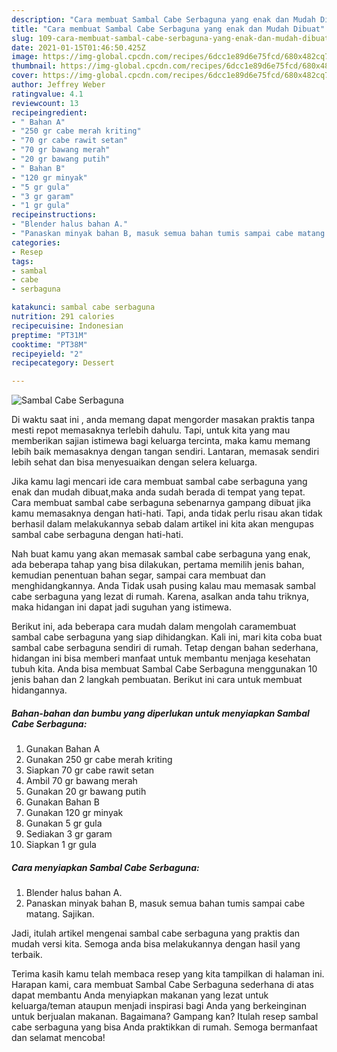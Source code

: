 ```yaml
---
description: "Cara membuat Sambal Cabe Serbaguna yang enak dan Mudah Dibuat"
title: "Cara membuat Sambal Cabe Serbaguna yang enak dan Mudah Dibuat"
slug: 109-cara-membuat-sambal-cabe-serbaguna-yang-enak-dan-mudah-dibuat
date: 2021-01-15T01:46:50.425Z
image: https://img-global.cpcdn.com/recipes/6dcc1e89d6e75fcd/680x482cq70/sambal-cabe-serbaguna-foto-resep-utama.jpg
thumbnail: https://img-global.cpcdn.com/recipes/6dcc1e89d6e75fcd/680x482cq70/sambal-cabe-serbaguna-foto-resep-utama.jpg
cover: https://img-global.cpcdn.com/recipes/6dcc1e89d6e75fcd/680x482cq70/sambal-cabe-serbaguna-foto-resep-utama.jpg
author: Jeffrey Weber
ratingvalue: 4.1
reviewcount: 13
recipeingredient:
- " Bahan A"
- "250 gr cabe merah kriting"
- "70 gr cabe rawit setan"
- "70 gr bawang merah"
- "20 gr bawang putih"
- " Bahan B"
- "120 gr minyak"
- "5 gr gula"
- "3 gr garam"
- "1 gr gula"
recipeinstructions:
- "Blender halus bahan A."
- "Panaskan minyak bahan B, masuk semua bahan tumis sampai cabe matang. Sajikan."
categories:
- Resep
tags:
- sambal
- cabe
- serbaguna

katakunci: sambal cabe serbaguna 
nutrition: 291 calories
recipecuisine: Indonesian
preptime: "PT31M"
cooktime: "PT38M"
recipeyield: "2"
recipecategory: Dessert

---
```



![Sambal Cabe Serbaguna](https://img-global.cpcdn.com/recipes/6dcc1e89d6e75fcd/680x482cq70/sambal-cabe-serbaguna-foto-resep-utama.jpg)

Di waktu  saat ini , anda memang dapat mengorder masakan praktis tanpa mesti repot memasaknya terlebih dahulu. Tapi, untuk kita yang mau memberikan sajian istimewa bagi keluarga tercinta, maka kamu memang lebih baik memasaknya dengan tangan sendiri. Lantaran, memasak sendiri lebih sehat dan bisa menyesuaikan dengan selera keluarga.

Jika kamu lagi mencari ide cara membuat sambal cabe serbaguna yang enak dan mudah dibuat,maka anda sudah berada di tempat yang tepat. Cara membuat sambal cabe serbaguna  sebenarnya gampang dibuat jika kamu memasaknya dengan hati-hati. Tapi, anda tidak perlu risau akan tidak berhasil dalam melakukannya 
sebab dalam artikel ini kita akan mengupas sambal cabe serbaguna dengan hati-hati.  



Nah buat kamu yang akan memasak sambal cabe serbaguna yang enak, ada beberapa tahap yang bisa dilakukan, pertama memilih jenis bahan, kemudian penentuan bahan segar, sampai cara membuat dan menghidangkannya. Anda Tidak usah pusing kalau mau memasak sambal cabe serbaguna yang lezat di rumah. Karena, asalkan anda  tahu triknya, maka hidangan ini dapat jadi suguhan yang istimewa.

Berikut ini, ada beberapa cara mudah dalam mengolah caramembuat sambal cabe serbaguna yang siap dihidangkan. Kali ini, mari kita coba buat sambal cabe serbaguna sendiri di rumah. Tetap dengan bahan sederhana, hidangan ini bisa memberi manfaat untuk membantu menjaga kesehatan tubuh kita. Anda bisa membuat Sambal Cabe Serbaguna menggunakan 10 jenis bahan dan 2 langkah pembuatan. Berikut ini cara untuk membuat hidangannya.

<!--inarticleads1-->

##### Bahan-bahan dan bumbu yang diperlukan untuk menyiapkan Sambal Cabe Serbaguna:

1. Gunakan  Bahan A
1. Gunakan 250 gr cabe merah kriting
1. Siapkan 70 gr cabe rawit setan
1. Ambil 70 gr bawang merah
1. Gunakan 20 gr bawang putih
1. Gunakan  Bahan B
1. Gunakan 120 gr minyak
1. Gunakan 5 gr gula
1. Sediakan 3 gr garam
1. Siapkan 1 gr gula




<!--inarticleads2-->

##### Cara menyiapkan Sambal Cabe Serbaguna:

1. Blender halus bahan A.
1. Panaskan minyak bahan B, masuk semua bahan tumis sampai cabe matang. Sajikan.




Jadi, itulah artikel mengenai  sambal cabe serbaguna  yang praktis dan mudah versi kita. Semoga anda bisa melakukannya dengan hasil yang terbaik. 

Terima kasih kamu telah membaca resep yang kita tampilkan di halaman ini. Harapan kami, cara membuat  Sambal Cabe Serbaguna sederhana di atas dapat membantu Anda menyiapkan makanan yang lezat untuk keluarga/teman ataupun menjadi inspirasi bagi Anda yang berkeinginan untuk berjualan makanan. Bagaimana? Gampang kan? Itulah resep sambal cabe serbaguna yang bisa Anda praktikkan di rumah. Semoga bermanfaat dan selamat mencoba!

